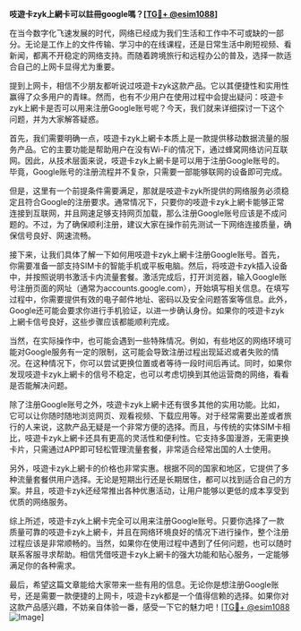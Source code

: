 **吱遊卡zyk上網卡可以註冊google嗎？[[TG💪+ @esim1088](https://t.me/s/esim1088)]**

在当今数字化飞速发展的时代，网络已经成为我们生活和工作中不可或缺的一部分。无论是工作上的文件传输、学习中的在线课程，还是日常生活中刷短视频、看新闻，都离不开稳定的网络支持。而随着跨境旅行和远程办公的普及，选择一款适合自己的上网卡显得尤为重要。

提到上网卡，相信不少朋友都听说过吱遊卡zyk这款产品。它以其便捷性和实用性赢得了众多用户的青睐。然而，也有不少用户在使用过程中会提出疑问：吱遊卡zyk上網卡是否可以用来注册Google账号呢？今天，我们就来详细探讨一下这个问题，并为大家解答疑惑。

首先，我们需要明确一点，吱遊卡zyk上網卡本质上是一款提供移动数据流量的服务产品。它的主要功能是帮助用户在没有Wi-Fi的情况下，通过蜂窝网络访问互联网。因此，从技术层面来说，吱遊卡zyk上網卡是可以用于注册Google账号的。毕竟，Google账号的注册流程并不复杂，只需要一部能够联网的设备即可完成。

但是，这里有一个前提条件需要满足，那就是吱遊卡zyk所提供的网络服务必须稳定且符合Google的注册要求。通常情况下，只要你的吱遊卡zyk上網卡能够正常连接到互联网，并且网速足够支持网页加载，那么注册Google账号应该是不成问题的。不过，为了确保顺利注册，建议大家在操作前先测试一下网络连接质量，确保信号良好、网速流畅。

接下来，让我们具体了解一下如何用吱遊卡zyk上網卡注册Google账号。首先，你需要准备一部支持SIM卡的智能手机或平板电脑。然后，将吱遊卡zyk插入设备中，并按照说明书激活卡内流量套餐。激活完成后，打开浏览器，输入Google账号注册页面的网址（通常为accounts.google.com），开始填写相关信息。在填写过程中，你需要提供有效的电子邮件地址、密码以及安全问题答案等信息。此外，Google还可能会要求你进行手机验证，以进一步确认身份。如果你的吱遊卡zyk上網卡信号良好，这些步骤应该都能顺利完成。

当然，在实际操作中，也可能会遇到一些特殊情况。例如，有些地区的网络环境可能对Google服务有一定的限制，这可能会导致注册过程出现延迟或者失败的情况。在这种情况下，你可以尝试更换位置或者等待一段时间后再试。同时，如果你发现吱遊卡zyk上網卡的信号不稳定，也可以考虑切换到其他运营商的网络，看看是否能解决问题。

除了注册Google账号之外，吱遊卡zyk上網卡还有很多其他的实用功能。比如，它可以让你随时随地浏览网页、观看视频、下载应用等。对于经常需要出差或者旅行的人来说，这款产品无疑是一个非常方便的选择。而且，与传统的实体SIM卡相比，吱遊卡zyk上網卡还具有更高的灵活性和便利性。它支持多国漫游，无需更换卡片，只需通过APP即可轻松管理流量套餐，非常适合经常出国的人士使用。

另外，吱遊卡zyk上網卡的价格也非常实惠。根据不同的国家和地区，它提供了多种流量套餐供用户选择。无论是短期出行还是长期居住，都可以找到适合自己的方案。并且，吱遊卡zyk还经常推出各种优惠活动，让用户能够以更低的成本享受到优质的网络服务。

综上所述，吱遊卡zyk上網卡完全可以用来注册Google账号。只要你选择了一款质量可靠的吱遊卡zyk上網卡，并且在网络环境良好的情况下进行操作，整个注册过程应该是非常顺畅的。当然，如果你在使用过程中遇到了任何问题，也可以随时联系客服寻求帮助。相信凭借吱遊卡zyk上網卡的强大功能和贴心服务，一定能够满足你的各种需求。

最后，希望这篇文章能给大家带来一些有用的信息。无论你是想注册Google账号，还是需要一款便捷的上网卡，吱遊卡zyk都是一个值得信赖的选择。如果你对这款产品感兴趣，不妨亲自体验一番，感受一下它的魅力吧！[[TG💪+ @esim1088](https://t.me/s/esim1088) ![Image](https://i.postimg.cc/4NQfJmqS/Snipaste-2025-05-13-00-14-12.png)]